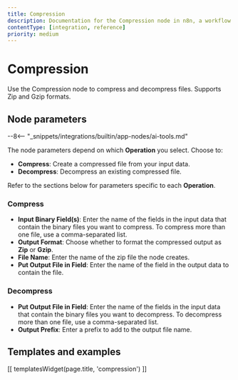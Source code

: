 ```yaml
---
title: Compression
description: Documentation for the Compression node in n8n, a workflow automation platform. Includes guidance on usage, and links to examples.
contentType: [integration, reference]
priority: medium
---
```


# Compression

<!-- vale off -->
Use the Compression node to compress and decompress files. Supports Zip and Gzip formats.
<!-- vale on -->

## Node parameters

--8<-- "_snippets/integrations/builtin/app-nodes/ai-tools.md"

The node parameters depend on which **Operation** you select. Choose to:

* **Compress**: Create a compressed file from your input data.
* **Decompress**: Decompress an existing compressed file.

Refer to the sections below for parameters specific to each **Operation**.

### Compress

- **Input Binary Field(s)**: Enter the name of the fields in the input data that contain the binary files you want to compress. To compress more than one file, use a comma-separated list.
- **Output Format**: Choose whether to format the compressed output as **Zip** or **Gzip**.
- **File Name**: Enter the name of the zip file the node creates.
- **Put Output File in Field**: Enter the name of the field in the output data to contain the file.

### Decompress

- **Put Output File in Field**: Enter the name of the fields in the input data that contain the binary files you want to decompress. To decompress more than one file, use a comma-separated list.
- **Output Prefix**: Enter a prefix to add to the output file name.

## Templates and examples

<!-- see https://www.notion.so/n8n/Pull-in-templates-for-the-integrations-pages-37c716837b804d30a33b47475f6e3780 -->
[[ templatesWidget(page.title, 'compression') ]]
